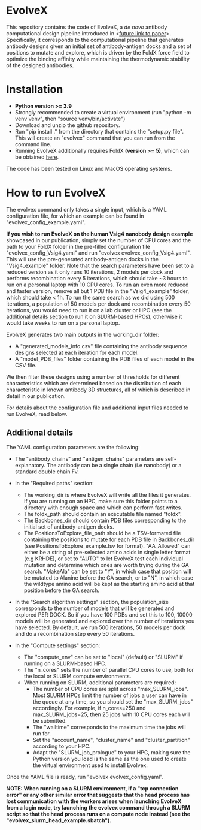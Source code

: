 # EvolveX

This repository contains the code of EvolveX, a *de novo* antibody computational design pipeline introduced in <[future link to paper]()>. Specifically, it corresponds to the computational pipeline that generates antibody designs given an initial set of antibody-antigen docks and a set of positions to mutate and explore, which is driven by the FoldX force field to optimize the binding affinity while maintaining the thermodynamic stability of the designed antibodies.

# Installation

- **Python version >= 3.9**
- Strongly recommended to create a virtual environment (run "python -m venv venv", then "source venv/bin/activate")
- Download and unzip the github repository.
- Run "pip install ." from the directory that contains the "setup.py file". This will create an "evolvex" command that you can run from the command line.
- Running EvolveX additionally requires FoldX **(version >= 5)**, which can be obtained [here](https://foldxsuite.crg.eu/licensing-and-services).

The code has been tested on Linux and MacOS operating systems.

# How to run EvolveX

The evolvex command only takes a single input, which is a YAML configuration file, for which an example can be found in "evolvex_config_example.yaml".

**If you wish to run EvolveX on the human Vsig4 nanobody design example** showcased in our publication, simply set the number of CPU cores and the path to your FoldX folder in the pre-filled configuration file "evolvex_config_Vsig4.yaml" and run "evolvex evolvex_config_Vsig4.yaml". This will use the pre-generated antibody-antigen docks in the "Vsig4_example" folder.
Note that the search parameters have been set to a reduced version as it only runs 10 iterations, 2 models per dock and performs recombination every 5 iterations, which should take ~3 hours to run on a personal laptop with 10 CPU cores. To run an even more reduced and faster version, remove all but 1 PDB file in the "Vsig4_example" folder, which should take < 1h. To run the same search as we did using 500 iterations, a population of 50 models per dock and recombination every 50 iterations, you would need to run it on a lab cluster or HPC (see the [additional details section](#additional-details) to run it on SLURM-based HPCs), otherwise it would take weeks to run on a personal laptop.

EvolveX generates two main outputs in the working_dir folder:

  - A "generated_models_info.csv" file containing the antibody sequence designs selected at each iteration for each model.
  - A "model_PDB_files" folder containing the PDB files of each model in the CSV file.

We then filter these designs using a number of thresholds for different characteristics which are determined based on the distribution of each characteristic in known antibody 3D structures, all of which is described in detail in our publication.

For details about the configuration file and additional input files needed to run EvolveX, read below.

## Additional details
The YAML configuration parameters are the following:

- The "antibody_chains" and "antigen_chains" parameters are self-explanatory. The antibody can be a single chain (i.e nanobody) or a standard double chain Fv.

- In the "Required paths" section:
  - The working_dir is where EvolveX will write all the files it generates. If you are running on an HPC, make sure this folder points to a directory with enough space and which can perform fast writes.
  - The foldx_path should contain an executable file named "foldx".
  - The Backbones_dir should contain PDB files corresponding to the initial set of antibody-antigen docks.
  - The PositionsToExplore_file_path should be a TSV-formated file containing the positions to mutate for each PDB file in Backbones_dir (see PositionsToExplore_example.tsv for format). "AA_Allowed" can either be a string of pre-selected amino acids in single letter format (e.g KRHDE), or set to "AUTO" to let EvolveX test each individual mutation and determine which ones are worth trying during the GA search. "MakeAla" can be set to "Y", in which case that position will be mutated to Alanine before the GA search, or to "N", in which case the wildtype amino acid will be kept as the starting amino acid at that position before the GA search.

- In the "Search algorithm settings" section, the population_size corresponds to the number of models that will be generated and explored PER DOCK. So if you have 100 PDBs and set this to 100, 10000 models will be generated and explored over the number of iterations you have selected. By default, we run 500 iterations, 50 models per dock and do a recombination step every 50 iterations.

- In the "Compute settings" section:
  - The "compute_env" can be set to "local" (default) or "SLURM" if running on a SLURM-based HPC.
  - The "n_cores" sets the number of parallel CPU cores to use, both for the local or SLURM compute environments.
  - When running on SLURM, additional parameters are required:
    - The number of CPU cores are split across "max_SLURM_jobs". Most SLURM HPCs limit the number of jobs a user can have in the queue at any time, so you should set the "max_SLURM_jobs" accordingly. For example, if n_cores=250 and max_SLURM_jobs=25, then 25 jobs with 10 CPU cores each will be submitted.
    - The "walltime" corresponds to the maximum time the jobs will run for.
    - Set the "account_name", "cluster_name" and "cluster_partition" according to your HPC.
    - Adapt the "SLURM_job_prologue" to your HPC, making sure the Python version you load is the same as the one used to create the virtual environment used to install Evolvex.

Once the YAML file is ready, run "evolvex evolvex_config.yaml".

**NOTE: When running on a SLURM environment, if a "tcp connection error" or any other similar error that suggests that the head process has lost communication with the workers arises when launching EvolveX from a login node, try launching the evolvex command through a SLURM script so that the head process runs on a compute node instead (see the "evolvex_slurm_head_example.sbatch").**